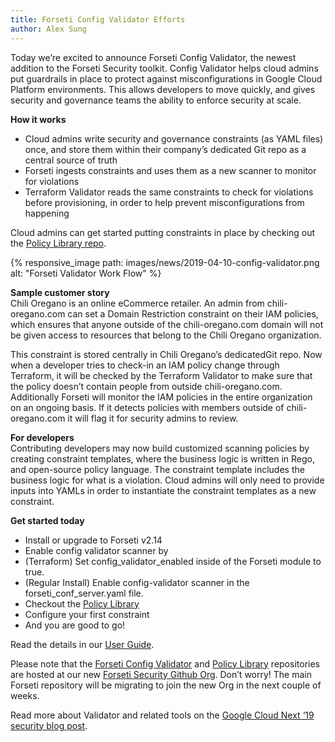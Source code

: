```yaml
---
title: Forseti Config Validator Efforts
author: Alex Sung
---
```

Today we’re excited to announce Forseti Config Validator, the newest addition to the 
Forseti Security toolkit. Config Validator helps cloud admins put guardrails in place 
to protect against misconfigurations in Google Cloud Platform environments. This allows 
developers to move quickly, and gives security and governance teams the ability to 
enforce security at scale.

**How it works**  
- Cloud admins write security and governance constraints (as YAML files) once, and store them 
within their company’s dedicated Git repo as a central source of truth  
- Forseti ingests constraints and uses them as a new scanner to monitor for violations  
- Terraform Validator reads the same constraints to check for violations before provisioning, 
in order to help prevent misconfigurations from happening  

Cloud admins can get started putting constraints in place by checking out the 
[Policy Library repo](https://github.com/forseti-security/policy-library).

{% responsive_image path: images/news/2019-04-10-config-validator.png alt: "Forseti Validator Work Flow" %}

**Sample customer story**  
Chili Oregano is an online eCommerce retailer. An admin from chili-oregano.com can set a Domain 
Restriction constraint on their IAM policies, which ensures that anyone outside of the 
chili-oregano.com domain will not be given access to resources that belong to the Chili Oregano 
organization.   

This constraint is stored centrally in Chili Oregano’s dedicatedGit repo. Now when a developer 
tries to check-in an IAM policy change through Terraform, it will be checked by the Terraform 
Validator to make sure that the policy doesn’t contain people from outside chili-oregano.com. 
Additionally Forseti will monitor the IAM policies in the entire organization on an ongoing basis. 
If it detects policies with members outside of chili-oregano.com it will flag it for security 
admins to review.  

**For developers**  
Contributing developers may now build customized scanning policies by creating constraint
templates, where the business logic is written in Rego, and open-source policy language. The
constraint template includes the business logic for what is a violation. Cloud admins will only
need to provide inputs into YAMLs in order to instantiate the constraint templates as a new
constraint. 

**Get started today**  
- Install or upgrade to Forseti v2.14
- Enable config validator scanner by
 - (Terraform) Set config_validator_enabled inside of the Forseti module to true.
 - (Regular Install) Enable config-validator scanner in the forseti_conf_server.yaml file.
- Checkout the [Policy Library](https://github.com/forseti-security/policy-library)
- Configure your first constraint
- And you are good to go!

Read the details in our [User Guide](https://github.com/forseti-security/config-validator/blob/master/docs/user_guide.md).

Please note that the [Forseti Config Validator](https://github.com/forseti-security/config-validator) and 
[Policy Library](https://github.com/forseti-security/policy-library) repositories are hosted at our new 
[Forseti Security Github Org](https://github.com/forseti-security). Don’t worry! The main Forseti repository 
will be migrating to join the new Org in the next couple of weeks.  

Read more about Validator and related tools on the [Google Cloud Next ‘19 security blog post](https://cloud.google.com/blog/products/identity-security/increasing-trust-in-google-cloud-visibility-control-and-automation).
